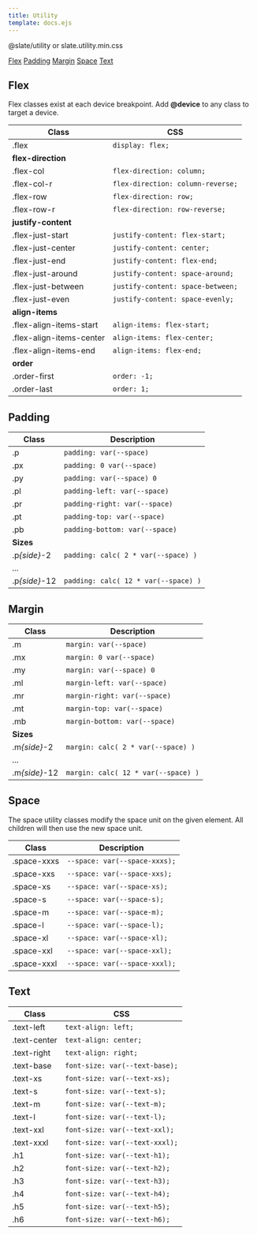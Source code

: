 ```yaml
---
title: Utility
template: docs.ejs
---
```

                
<p>@slate/utility or slate.utility.min.css</p>

<nav class="nav flex-col docs-toc">
    <a class="nav-link" href="#flex">Flex</a>
    <a class="nav-link" href="#padding">Padding</a>
    <a class="nav-link" href="#margin">Margin</a>
    <a class="nav-link" href="#space">Space</a>
    <a class="nav-link" href="#text">Text</a>
</nav>

<h2 id="flex">Flex</h2>

<p>Flex classes exist at each device breakpoint. Add <b>@device</b> to any class to target a device.</p>

<table class="table">
    <thead>
        <tr>
            <th>Class</th>
            <th>CSS</th>
        </tr>
    </thead>
    <tbody> 
        <tr>
            <td>.flex</td>
            <td><code>display: flex;</code></td>
        </tr>
        <tr>
            <td colspan="2"><b>flex-direction</b></td>
        </tr>
        <tr>
            <td>.flex-col</td>
            <td><code>flex-direction: column;</code></td>
        </tr>
        <tr>
            <td>.flex-col-r</td>
            <td><code>flex-direction: column-reverse;</code></td>
        </tr>
        <tr>
            <td>.flex-row</td>
            <td><code>flex-direction: row;</code></td>
        </tr>
        <tr>
            <td>.flex-row-r</td>
            <td><code>flex-direction: row-reverse;</code></td>
        </tr>
        <tr>
            <td colspan="2"><b>justify-content</b></td>
        </tr>
        <tr>
            <td>.flex-just-start</td>
            <td><code>justify-content: flex-start;</code></td>
        </tr>
        <tr>
            <td>.flex-just-center</td>
            <td><code>justify-content: center;</code></td>
        </tr>
        <tr>
            <td>.flex-just-end</td>
            <td><code>justify-content: flex-end;</code></td>
        </tr>
        <tr>
            <td>.flex-just-around</td>
            <td><code>justify-content: space-around;</code></td>
        </tr>
        <tr>
            <td>.flex-just-between</td>
            <td><code>justify-content: space-between;</code></td>
        </tr>
        <tr>
            <td>.flex-just-even</td>
            <td><code>justify-content: space-evenly;</code></td>
        </tr>
        <tr>
            <td colspan="2"><b>align-items</b></td>
        </tr>
        <tr>
            <td>.flex-align-items-start</td>
            <td><code>align-items: flex-start;</code></td>
        </tr>
        <tr>
            <td>.flex-align-items-center</td>
            <td><code>align-items: flex-center;</code></td>
        </tr>
        <tr>
            <td>.flex-align-items-end</td>
            <td><code>align-items: flex-end;</code></td>
        </tr>
        <tr>
            <td colspan="2"><b>order</b></td>
        </tr>
        <tr>
            <td>.order-first</td>
            <td><code>order: -1;</code></td>
        </tr>
        <tr>
            <td>.order-last</td>
            <td><code>order: 1;</code></td>
        </tr>
    </thead>
</table>

<h2 id="padding">Padding</h2>
<div class="responsive-table">
    <table class="table">
        <thead>
            <tr>
                <th>Class</th>
                <th>Description</th>
            </tr>
        </thead>
        <tbody>
            <tr>
                <td>.p</td>
                <td><code>padding: var(--space)</code></td>
            </tr>
            <tr>
                <td>.px</td>
                <td><code>padding: 0 var(--space)</code></td>
            </tr>
            <tr>
                <td>.py</td>
                <td><code>padding: var(--space) 0</code></td>
            </tr>
            <tr>
                <td>.pl</td>
                <td><code>padding-left: var(--space)</code></td>
            </tr>
            <tr>
                <td>.pr</td>
                <td><code>padding-right: var(--space)</code></td>
            </tr>
            <tr>
                <td>.pt</td>
                <td><code>padding-top: var(--space)</code></td>
            </tr>
            <tr>
                <td>.pb</td>
                <td><code>padding-bottom: var(--space)</code></td>
            </tr>
            <tr>
                <td colspan="2"><b>Sizes</b></td>
            </tr>
            <tr>
                <td>.p<i>{side}</i>-2</td>
                <td><code>padding: calc( 2 * var(--space) )</code></td>
            </tr>
            <tr>
                <td colspan="2">...</td>
            </tr>
            <tr>
                <td>.p<i>{side}</i>-12</td>
                <td><code>padding: calc( 12 * var(--space) )</code></td>
            </tr>
        </thead>
    </table>
</div>

<h2 id="margin">Margin</h2>
<div class="responsive-table">
    <table class="table">
        <thead>
            <tr>
                <th>Class</th>
                <th>Description</th>
            </tr>
        </thead>
        <tbody>
            <tr>
                <td>.m</td>
                <td><code>margin: var(--space)</code></td>
            </tr>
            <tr>
                <td>.mx</td>
                <td><code>margin: 0 var(--space)</code></td>
            </tr>
            <tr>
                <td>.my</td>
                <td><code>margin: var(--space) 0</code></td>
            </tr>
            <tr>
                <td>.ml</td>
                <td><code>margin-left: var(--space)</code></td>
            </tr>
            <tr>
                <td>.mr</td>
                <td><code>margin-right: var(--space)</code></td>
            </tr>
            <tr>
                <td>.mt</td>
                <td><code>margin-top: var(--space)</code></td>
            </tr>
            <tr>
                <td>.mb</td>
                <td><code>margin-bottom: var(--space)</code></td>
            </tr>
            <tr>
                <td colspan="2"><b>Sizes</b></td>
            </tr>
            <tr>
                <td>.m<i>{side}</i>-2</td>
                <td><code>margin: calc( 2 * var(--space) )</code></td>
            </tr>
            <tr>
                <td colspan="2">...</td>
            </tr>
            <tr>
                <td>.m<i>{side}</i>-12</td>
                <td><code>margin: calc( 12 * var(--space) )</code></td>
            </tr>
        </thead>
    </table>
</div>

<h2 id="space">Space</h2>

<p>The space utility classes modify the space unit on the given element. All children will then use the new space unit.</p>

<table class="table">
    <thead>
        <tr>
            <th>Class</th>
            <th>Description</th>
        </tr>
    </thead>
    <tbody> 
        <tr>
            <td>.space-xxxs</td>
            <td><code>--space: var(--space-xxxs);</code></td>
        </tr>
        <tr>
            <td>.space-xxs</td>
            <td><code>--space: var(--space-xxs);</code></td>
        </tr>
        <tr>
            <td>.space-xs</td>
            <td><code>--space: var(--space-xs);</code></td>
        </tr>
        <tr>
            <td>.space-s</td>
            <td><code>--space: var(--space-s);</code></td>
        </tr>
        <tr>
            <td>.space-m</td>
            <td><code>--space: var(--space-m);</code></td>
        </tr>
        <tr>
            <td>.space-l</td>
            <td><code>--space: var(--space-l);</code></td>
        </tr>
        <tr>
            <td>.space-xl</td>
            <td><code>--space: var(--space-xl);</code></td>
        </tr>
        <tr>
            <td>.space-xxl</td>
            <td><code>--space: var(--space-xxl);</code></td>
        </tr>
        <tr>
            <td>.space-xxxl</td>
            <td><code>--space: var(--space-xxxl);</code></td>
        </tr>
    </tbody>
</table>

<h2 id="text">Text</h2>

<table class="table">
    <thead>
        <tr>
            <th>Class</th>
            <th>CSS</th>
        </tr>
    </thead>
    <tbody> 
        <tr>
            <td>.text-left</td>
            <td><code>text-align: left;</code></td>
        </tr>
        <tr>
            <td>.text-center</td>
            <td><code>text-align: center;</code></td>
        </tr>
        <tr>
            <td>.text-right</td>
            <td><code>text-align: right;</code></td>
        </tr>
        <tr>
            <td>.text-base</td>
            <td><code>font-size: var(--text-base);</code></td>
        </tr>
        <tr>
            <td>.text-xs</td>
            <td><code>font-size: var(--text-xs);</code></td>
        </tr>
        <tr>
            <td>.text-s</td>
            <td><code>font-size: var(--text-s);</code></td>
        </tr>
        <tr>
            <td>.text-m</td>
            <td><code>font-size: var(--text-m);</code></td>
        </tr>
        <tr>
            <td>.text-l</td>
            <td><code>font-size: var(--text-l);</code></td>
        </tr>
        <tr>
            <td>.text-xxl</td>
            <td><code>font-size: var(--text-xxl);</code></td>
        </tr>
        <tr>
            <td>.text-xxxl</td>
            <td><code>font-size: var(--text-xxxl);</code></td>
        </tr>
        <tr>
            <td>.h1</td>
            <td><code>font-size: var(--text-h1);</code></td>
        </tr>
        <tr>
            <td>.h2</td>
            <td><code>font-size: var(--text-h2);</code></td>
        </tr>
        <tr>
            <td>.h3</td>
            <td><code>font-size: var(--text-h3);</code></td>
        </tr>
        <tr>
            <td>.h4</td>
            <td><code>font-size: var(--text-h4);</code></td>
        </tr>
        <tr>
            <td>.h5</td>
            <td><code>font-size: var(--text-h5);</code></td>
        </tr>
        <tr>
            <td>.h6</td>
            <td><code>font-size: var(--text-h6);</code></td>
        </tr>
    </tbody>
</table>